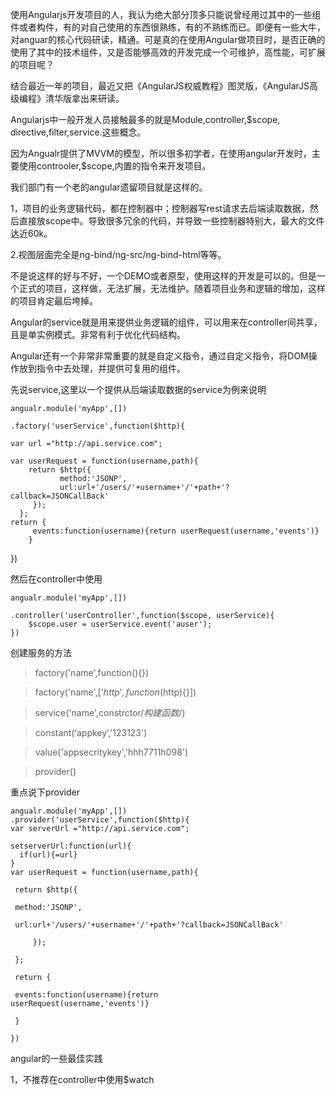 使用Angularjs开发项目的人，我认为绝大部分顶多只能说曾经用过其中的一些组件或者构件，有的对自己使用的东西很熟练，有的不熟练而已。即便有一些大牛，对anguar的核心代码研读，精通。可是真的在使用Angular做项目时，是否正确的使用了其中的技术组件，又是否能够高效的开发完成一个可维护，高性能，可扩展的项目呢？

结合最近一年的项目，最近又把《AngularJS权威教程》图灵版，《AngularJS高级编程》清华版拿出来研读。

Angularjs中一般开发人员接触最多的就是Module,controller,$scope, directive,filter,service.这些概念。

因为Angualr提供了MVVM的模型，所以很多初学者，在使用angular开发时，主要使用controoler,$scope,内置的指令来开发项目。

我们部门有一个老的angular遗留项目就是这样的。

1，项目的业务逻辑代码，都在控制器中；控制器写rest请求去后端读取数据，然后直接放scope中。导致很多冗余的代码，并导致一些控制器特别大，最大的文件达近60k。

2.视图层面完全是ng-bind/ng-src/ng-bind-html等等。

不是说这样的好与不好，一个DEMO或者原型，使用这样的开发是可以的。但是一个正式的项目，这样做，无法扩展，无法维护。随着项目业务和逻辑的增加，这样的项目肯定最后垮掉。

Angular的service就是用来提供业务逻辑的组件，可以用来在controller间共享，且是单实例模式。非常有利于优化代码结构。

Angular还有一个非常非常重要的就是自定义指令，通过自定义指令，将DOM操作放到指令中去处理，并提供可复用的组件。

先说service,这里以一个提供从后端读取数据的service为例来说明

    angualr.module('myApp',[])

    .factory('userService',function($http){
  
    var url ="http://api.service.com";
   
    var userRequest = function(username,path){
        return $http({
               method:'JSONP',
               url:url+'/users/'+username+'/'+path+'?callback=JSONCallBack'
         });
      };
    return {
         events:function(username){return userRequest(username,'events')}
        }
})

然后在controller中使用

    angualr.module('myApp',[])

    .controller('userController',function($scope, userService){
        $scope.user = userService.event('auser');
    })

创建服务的方法
>factory('name',function(){})

>factory('name',['$http',function($http){}])

>service('name',constrctor/*构建函数*/)

>constant(‘appkey’,’123123')

>value('appsecritykey','hhh7711h098')

>provider()

重点说下provider

    angualr.module('myApp',[])
    .provider('userService',function($http){
    var serverUrl ="http://api.service.com";

    setserverUrl:function(url){
      if(url){=url}
    }
    var userRequest = function(username,path){

     return $http({

     method:'JSONP',
    
     url:url+'/users/'+username+'/'+path+'?callback=JSONCallBack'

         });

     };

     return {

     events:function(username){return         userRequest(username,'events')}

     }

    })


angular的一些最佳实践

1，不推荐在controller中使用$watch
